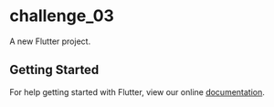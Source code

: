 # challenge_03

A new Flutter project.

## Getting Started

For help getting started with Flutter, view our online
[documentation](https://flutter.io/).
